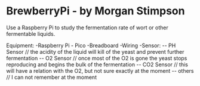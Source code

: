 # BrewberryPi - by Morgan Stimpson
Use a Raspberry Pi to study the fermentation rate of wort or other fermentable liquids.

Equipment:
-Raspberry Pi - Pico
-Breadboard
-Wiring
-Sensor:
-- PH Sensor // the acidity of the liquid will kill of the yeast and prevent further fermentation
-- O2 Sensor // once most of the O2 is gone the yeast stops reproducing and begins the bulk of the fermentation
-- CO2 Sensor // this will have a relation with the O2, but not sure exactly at the moment
-- others // I can not remember at the moment

